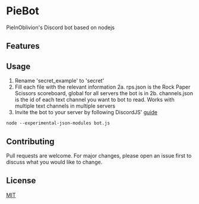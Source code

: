 # PieBot
PieInOblivion's Discord bot based on nodejs

## Features

## Usage

1. Rename 'secret_example' to 'secret'
2. Fill each file with the relevant information
	2a. rps.json is the Rock Paper Scissors scoreboard, global for all servers the bot is in
	2b. channels.json is the id of each text channel you want to bot to read. Works with multiple text channels in multiple servers
3. Invite the bot to your server by following DiscordJS' [guide](https://discordjs.guide/preparations/adding-your-bot-to-servers.html#bot-invite-links)
```
node --experimental-json-modules bot.js
```

## Contributing
Pull requests are welcome. For major changes, please open an issue first to discuss what you would like to change.

## License
[MIT](https://choosealicense.com/licenses/mit/)
